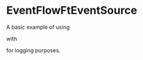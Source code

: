 # EventFlowFtEventSource
A basic example of using 

[Microsoft.Diagnostic]: https://github.com/Azure/diagnostics-eventflow

 with 

[EventSource]: https://docs.microsoft.com/en-us/dotnet/api/system.diagnostics.tracing.eventsource

 for logging purposes.

